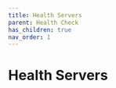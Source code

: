 ```yaml
---
title: Health Servers
parent: Health Check
has_children: true
nav_order: 1
---
```


# Health Servers
